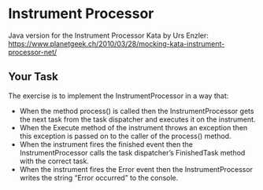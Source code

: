 # Instrument Processor

Java version for the Instrument Processor Kata by Urs Enzler:
https://www.planetgeek.ch/2010/03/28/mocking-kata-instrument-processor-net/

## Your Task
The exercise is to implement the InstrumentProcessor in a way that:
* When the method process() is called then the InstrumentProcessor gets the
  next task from the  task dispatcher and executes it on the instrument.
* When the Execute method of the instrument throws an exception then this
  exception is passed  on to the caller of the process() method.
* When the instrument fires the finished event then the InstrumentProcessor
  calls the task  dispatcher’s FinishedTask method with the correct task.
* When the instrument fires the Error event then the InstrumentProcessor
  writes the string  “Error occurred” to the console.
